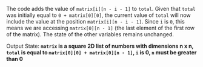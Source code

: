 The code adds the value of `matrix[i][n - i - 1]` to `total`. Given that `total` was initially equal to `0 + matrix[0][0]`, the current value of `total` will now include the value at the position `matrix[i][n - i - 1]`. Since `i` is `0`, this means we are accessing `matrix[0][n - 1]` (the last element of the first row of the matrix). The state of the other variables remains unchanged.

Output State: **`matrix` is a square 2D list of numbers with dimensions n x n, `total` is equal to `matrix[0][0] + matrix[0][n - 1]`, `i` is 0, `n` must be greater than 0**